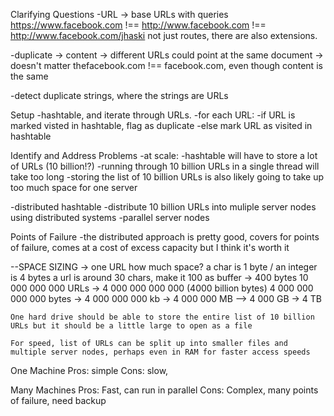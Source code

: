 Clarifying Questions
-URL -> base URLs with queries
        https://www.facebook.com !== http://www.facebook.com !== http://www.facebook.com/jhaski
        not just routes, there are also extensions.

-duplicate -> content
           -> different URLs could point at the same document
           -> doesn't matter
           thefacebook.com !== facebook.com, even though content is the same

-detect duplicate strings, where the strings are URLs

Setup
-hashtable, and iterate through URLs.
-for each URL:
  -if URL is marked visted in hashtable, flag as duplicate
  -else mark URL as visited in hashtable

Identify and Address Problems
-at scale:
  -hashtable will have to store a lot of URLs (10 billion!?)
  -running through 10 billion URLs in a single thread will take too long
  -storing the list of 10 billion URLs is also likely going to take up too much space for one server

-distributed hashtable
-distribute 10 billion URLs into muliple server nodes using distributed systems
-parallel server nodes

Points of Failure
-the distributed approach is pretty good, covers for points of failure, comes at a cost of excess capacity but I think it's worth it


--SPACE SIZING
    -> one URL how much space? 
      a char is 1 byte / an integer is 4 bytes
      a url is around 30 chars, make it 100 as buffer -> 400 bytes
      10 000 000 000 URLs -> 4 000 000 000 000 (4000 billion bytes)
      4 000 000 000 000 bytes -> 4 000 000 000 kb -> 4 000 000 MB --> 4 000 GB -> 4 TB

    One hard drive should be able to store the entire list of 10 billion URLs but it should be a little large to open as a file

    For speed, list of URLs can be split up into smaller files and multiple server nodes, perhaps even in RAM for faster access speeds

One Machine
Pros: simple
Cons: slow, 

Many Machines
Pros: Fast, can run in parallel
Cons: Complex, many points of failure, need backup
